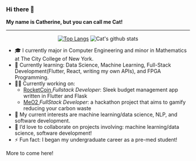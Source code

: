 ### Hi there 👋

**My name is Catherine, but you can call me Cat!**
<div align="center">

---

[![Top Langs](https://github-readme-stats.vercel.app/api/top-langs/?username=cat-matta&layout=compact&theme=radical&show_icons=true&hide=jupyter%20notebook,CMake&count_private=true)](https://github.com/anuraghazra/github-readme-stats)
![Cat's github stats](https://github-readme-stats.vercel.app/api?username=cat-matta&theme=radical&show_icons=true) 

</div>

- 🎓 I currently major in Computer Engineering and minor in Mathematics at The City College of New York.
- 🔭 Currently learning: Data Science, Machine Learning, Full-Stack Development(Flutter, React, writing my own APIs), and FPGA Programming.
- 👩‍💻 Currently working on: 
    -  <a href = "https://github.com/cat-matta/rocketcoin"> RocketCoin </a><em>Fullstack Developer</em>: Sleek budget management app written in Flutter and Flask
    -  <a href = "https://github.com/cat-matta/CUNYHackathon"> MeO2 </a><em> FullStack Developer</em>: a hackathon project that aims to gamify reducing your carbon waste
- 🌱 My current interests are machine learning/data science, NLP, and software development.
- 👯 I’d love to collaborate on projects involving: machine learning/data science, software development!
- ⚡ Fun fact: I began my undergraduate career as a pre-med student!


More to come here!

